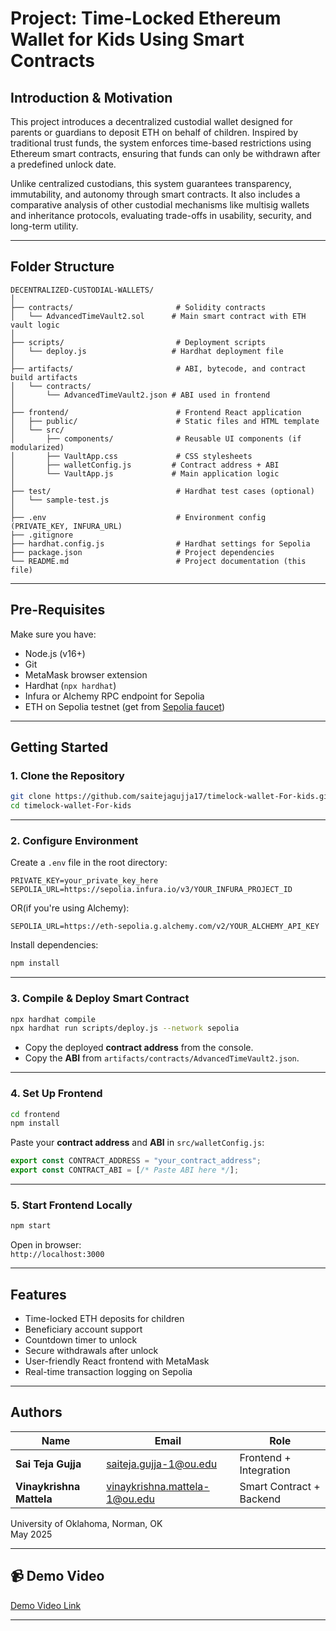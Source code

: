 # Project: Time-Locked Ethereum Wallet for Kids Using Smart Contracts

## Introduction & Motivation

This project introduces a decentralized custodial wallet designed for parents or guardians to deposit ETH on behalf of children. Inspired by traditional trust funds, the system enforces time-based restrictions using Ethereum smart contracts, ensuring that funds can only be withdrawn after a predefined unlock date.

Unlike centralized custodians, this system guarantees transparency, immutability, and autonomy through smart contracts. It also includes a comparative analysis of other custodial mechanisms like multisig wallets and inheritance protocols, evaluating trade-offs in usability, security, and long-term utility.

---

##  Folder Structure

```
DECENTRALIZED-CUSTODIAL-WALLETS/
│
├── contracts/                       # Solidity contracts
│   └── AdvancedTimeVault2.sol      # Main smart contract with ETH vault logic
│
├── scripts/                         # Deployment scripts
│   └── deploy.js                   # Hardhat deployment file
│
├── artifacts/                       # ABI, bytecode, and contract build artifacts
│   └── contracts/
│       └── AdvancedTimeVault2.json # ABI used in frontend
│
├── frontend/                        # Frontend React application
│   ├── public/                      # Static files and HTML template
│   └── src/
│       ├── components/              # Reusable UI components (if modularized)
│       ├── VaultApp.css             # CSS stylesheets
│       ├── walletConfig.js         # Contract address + ABI
│       └── VaultApp.js             # Main application logic
│
├── test/                            # Hardhat test cases (optional)
│   └── sample-test.js
│
├── .env                             # Environment config (PRIVATE_KEY, INFURA_URL)
├── .gitignore
├── hardhat.config.js                # Hardhat settings for Sepolia
├── package.json                     # Project dependencies
└── README.md                        # Project documentation (this file)

```

---

##  Pre-Requisites

Make sure you have:

-  Node.js (v16+)
-  Git
-  MetaMask browser extension
-  Hardhat (`npx hardhat`)
-  Infura or Alchemy RPC endpoint for Sepolia
-  ETH on Sepolia testnet (get from [Sepolia faucet](https://sepoliafaucet.com/))

---

##  Getting Started

### 1. Clone the Repository

```bash
git clone https://github.com/saitejagujja17/timelock-wallet-For-kids.git
cd timelock-wallet-For-kids
```

---

### 2. Configure Environment

Create a `.env` file in the root directory:

```env
PRIVATE_KEY=your_private_key_here
SEPOLIA_URL=https://sepolia.infura.io/v3/YOUR_INFURA_PROJECT_ID
```
OR(if you're using Alchemy):
```
SEPOLIA_URL=https://eth-sepolia.g.alchemy.com/v2/YOUR_ALCHEMY_API_KEY
```

Install dependencies:

```bash
npm install
```

---

### 3. Compile & Deploy Smart Contract

```bash
npx hardhat compile
npx hardhat run scripts/deploy.js --network sepolia
```

-  Copy the deployed **contract address** from the console.
-  Copy the **ABI** from `artifacts/contracts/AdvancedTimeVault2.json`.

---

### 4. Set Up Frontend

```bash
cd frontend
npm install
```

Paste your **contract address** and **ABI** in `src/walletConfig.js`:

```js
export const CONTRACT_ADDRESS = "your_contract_address";
export const CONTRACT_ABI = [/* Paste ABI here */];
```

---

### 5. Start Frontend Locally

```bash
npm start
```

Open in browser:  
 `http://localhost:3000`

---

##  Features

-  Time-locked ETH deposits for children
-  Beneficiary account support
-  Countdown timer to unlock
-  Secure withdrawals after unlock
-  User-friendly React frontend with MetaMask
-  Real-time transaction logging on Sepolia

---

##  Authors

| Name                 | Email                              | Role       |
|----------------------|------------------------------------|------------|
| **Sai Teja Gujja**   | saiteja.gujja-1@ou.edu             | Frontend + Integration |
| **Vinaykrishna Mattela** | vinaykrishna.mattela-1@ou.edu | Smart Contract + Backend |

University of Oklahoma, Norman, OK  
May 2025

---

## 📹 Demo Video

[Demo Video Link]()  


---
